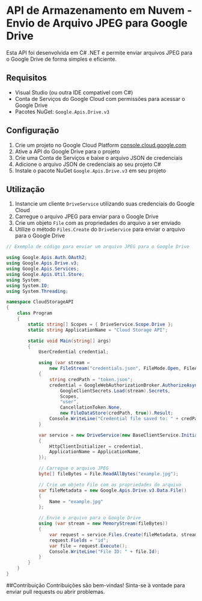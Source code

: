 # API de Armazenamento em Nuvem - Envio de Arquivo JPEG para Google Drive

Esta API foi desenvolvida em C# .NET e permite enviar arquivos JPEG para o Google Drive de forma simples e eficiente.

## Requisitos

- Visual Studio (ou outra IDE compatível com C#)
- Conta de Serviços do Google Cloud com permissões para acessar o Google Drive
- Pacotes NuGet: `Google.Apis.Drive.v3`

## Configuração

1. Crie um projeto no Google Cloud Platform [console.cloud.google.com](https://console.cloud.google.com/)
2. Ative a API do Google Drive para o projeto
3. Crie uma Conta de Serviços e baixe o arquivo JSON de credenciais
4. Adicione o arquivo JSON de credenciais ao seu projeto C#
5. Instale o pacote NuGet `Google.Apis.Drive.v3` em seu projeto

## Utilização

1. Instancie um cliente `DriveService` utilizando suas credenciais do Google Cloud
2. Carregue o arquivo JPEG para enviar para o Google Drive
3. Crie um objeto `File` com as propriedades do arquivo a ser enviado
4. Utilize o método `Files.Create` do `DriveService` para enviar o arquivo para o Google Drive

```csharp
// Exemplo de código para enviar um arquivo JPEG para o Google Drive

using Google.Apis.Auth.OAuth2;
using Google.Apis.Drive.v3;
using Google.Apis.Services;
using Google.Apis.Util.Store;
using System;
using System.IO;
using System.Threading;

namespace CloudStorageAPI
{
    class Program
    {
        static string[] Scopes = { DriveService.Scope.Drive };
        static string ApplicationName = "Cloud Storage API";

        static void Main(string[] args)
        {
            UserCredential credential;

            using (var stream =
                new FileStream("credentials.json", FileMode.Open, FileAccess.Read))
            {
                string credPath = "token.json";
                credential = GoogleWebAuthorizationBroker.AuthorizeAsync(
                    GoogleClientSecrets.Load(stream).Secrets,
                    Scopes,
                    "user",
                    CancellationToken.None,
                    new FileDataStore(credPath, true)).Result;
                Console.WriteLine("Credential file saved to: " + credPath);
            }

            var service = new DriveService(new BaseClientService.Initializer()
            {
                HttpClientInitializer = credential,
                ApplicationName = ApplicationName,
            });

            // Carregue o arquivo JPEG
            byte[] fileBytes = File.ReadAllBytes("example.jpg");

            // Crie um objeto File com as propriedades do arquivo
            var fileMetadata = new Google.Apis.Drive.v3.Data.File()
            {
                Name = "example.jpg"
            };

            // Envie o arquivo para o Google Drive
            using (var stream = new MemoryStream(fileBytes))
            {
                var request = service.Files.Create(fileMetadata, stream, "image/jpeg");
                request.Fields = "id";
                var file = request.Execute();
                Console.WriteLine("File ID: " + file.Id);
            }
        }
    }
}
```

##Contribuição
  Contribuições são bem-vindas! Sinta-se à vontade para enviar pull requests ou abrir problemas.
